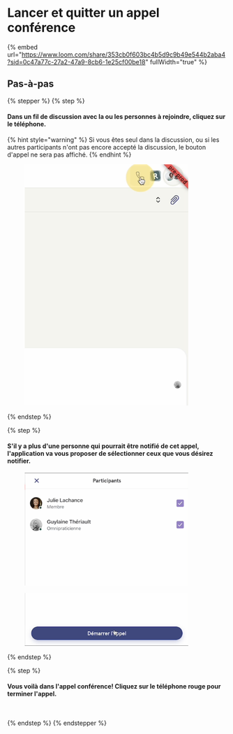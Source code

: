 # Lancer et quitter un appel conférence

{% embed url="https://www.loom.com/share/353cb0f603bc4b5d9c9b49e544b2aba4?sid=0c47a77c-27a2-47a9-8cb6-1e25cf00be18" fullWidth="true" %}

## Pas-à-pas

{% stepper %}
{% step %}
#### Dans un fil de discussion avec la ou les personnes à rejoindre, cliquez sur le téléphone.

{% hint style="warning" %}
Si vous êtes seul dans la discussion, ou si les autres participants n'ont pas encore accepté la discussion, le bouton d'appel ne sera pas affiché.
{% endhint %}

<div align="left"><figure><img src="../../.gitbook/assets/Cliquer sur licône du téléphone- Étape 1.png" alt="" width="375"><figcaption></figcaption></figure></div>
{% endstep %}

{% step %}
#### S'il y a plus d'une personne qui pourrait être notifié de cet appel, l'application va vous proposer de sélectionner ceux que vous désirez notifier.

<div align="left"><figure><img src="../../.gitbook/assets/Sélectionner les participants et démarrer lappel - Étape 2.png" alt="" width="375"><figcaption></figcaption></figure></div>

<div align="left"><figure><img src="../../.gitbook/assets/Sélectionner les participants et démarrer lappel - Étape 3.png" alt="" width="375"><figcaption></figcaption></figure></div>
{% endstep %}

{% step %}
#### Vous voilà dans l'appel conférence! Cliquez sur le téléphone rouge pour terminer l'appel.

<div align="left"><figure><img src="../../.gitbook/assets/Cliquer sur licône de porter rouge pour quitter lappel.png" alt="" width="375"><figcaption></figcaption></figure></div>
{% endstep %}
{% endstepper %}
